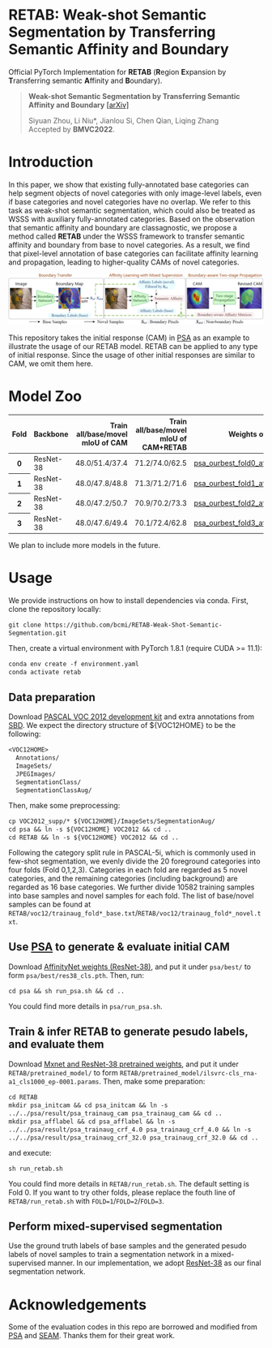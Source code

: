 **RETAB**: Weak-shot Semantic Segmentation by Transferring Semantic Affinity and Boundary
========

Official PyTorch Implementation for **RETAB** (**R**egion **E**xpansion by **T**ransferring semantic **A**ffinity and **B**oundary).

> **Weak-shot Semantic Segmentation by Transferring Semantic Affinity and Boundary** [[arXiv]](https://arxiv.org/abs/2110.01519)
>
> Siyuan Zhou, Li Niu*, Jianlou Si, Chen Qian, Liqing Zhang<br>
> Accepted by **BMVC2022**.

# Introduction

In this paper, we show that existing fully-annotated base categories can help segment objects of novel categories with only image-level labels, even if base categories and novel categories have no overlap. We refer to this task as weak-shot semantic segmentation, which could also be treated as WSSS with auxiliary fully-annotated categories. Based on the observation that semantic affinity and boundary are classagnostic, we propose a method called **RETAB** under the WSSS framework to transfer semantic affinity and boundary from base to novel categories. As a result, we find that pixel-level annotation of base categories can facilitate affinity learning and propagation, leading to higher-quality CAMs of novel categories.

![RETAB](.github/RETAB.PNG)

This repository takes the initial response (CAM) in [PSA](https://github.com/jiwoon-ahn/psa) as an example to illustrate the usage of our RETAB model. RETAB can be applied to any type of initial response. Since the usage of other initial responses are similar to CAM, we omit them here.


# Model Zoo

<table>
  <thead>
    <tr style="text-align: right;">
      <th>Fold</th>
      <th>Backbone</th>
      <th>Train all/base/movel mIoU of CAM</th>
      <th>Train all/base/movel mIoU of CAM+RETAB</th>
      <th>Weights of RETAB</th>
    </tr>
  </thead>
  <tbody>
    <tr>
      <th>0</th>
      <td>ResNet-38</td>
      <td>48.0/51.4/37.4</td>
      <td>71.2/74.0/62.5</td>
      <td><a href="https://cloud.bcmi.sjtu.edu.cn/sharing/CfOtRjr2e">psa_ourbest_fold0_affnet.pth</a></td>
    </tr>
    <tr>
      <th>1</th>
      <td>ResNet-38</td>
      <td>48.0/47.8/48.8</td>
      <td>71.3/71.2/71.6</td>
      <td><a href="https://cloud.bcmi.sjtu.edu.cn/sharing/8cmkaAkya">psa_ourbest_fold1_affnet.pth</a></td>
    </tr>
    <tr>
      <th>2</th>
      <td>ResNet-38</td>
      <td>48.0/47.2/50.7</td>
      <td>70.9/70.2/73.3</td>
      <td><a href="https://cloud.bcmi.sjtu.edu.cn/sharing/v5nkFdbgB">psa_ourbest_fold2_affnet.pth</a></td>
    </tr>
    <tr>
      <th>3</th>
      <td>ResNet-38</td>
      <td>48.0/47.6/49.4</td>
      <td>70.1/72.4/62.8</td>
      <td><a href="https://cloud.bcmi.sjtu.edu.cn/sharing/uBXcGFnIb">psa_ourbest_fold3_affnet.pth</a></td>
    </tr>
  </tbody>
</table>

We plan to include more models in the future.


# Usage
We provide instructions on how to install dependencies via conda.
First, clone the repository locally:
```
git clone https://github.com/bcmi/RETAB-Weak-Shot-Semantic-Segmentation.git
```
Then, create a virtual environment with PyTorch 1.8.1 (require CUDA >= 11.1):
```
conda env create -f environment.yaml
conda activate retab
```

## Data preparation
Download [PASCAL VOC 2012 development kit](http://host.robots.ox.ac.uk/pascal/VOC/voc2012/) and extra annotations from [SBD](https://www.dropbox.com/s/oeu149j8qtbs1x0/SegmentationClassAug.zip?dl=0). We expect the directory structure of ${VOC12HOME} to be the following:
```
<VOC12HOME>
  Annotations/
  ImageSets/
  JPEGImages/
  SegmentationClass/
  SegmentationClassAug/
```

Then, make some preprocessing:
```
cp VOC2012_supp/* ${VOC12HOME}/ImageSets/SegmentationAug/
cd psa && ln -s ${VOC12HOME} VOC2012 && cd ..
cd RETAB && ln -s ${VOC12HOME} VOC2012 && cd ..
```

Following the category split rule in PASCAL-5i, which is commonly used in few-shot segmentation, we evenly divide the 20 foreground categories into four folds (Fold 0,1,2,3). Categories in each fold are regarded as 5 novel categories, and the remaining categories (including background) are regarded as 16 base categories. We further divide 10582 training samples into base samples and novel samples for each fold. The list of base/novel samples can be found at ```RETAB/voc12/trainaug_fold*_base.txt```/```RETAB/voc12/trainaug_fold*_novel.txt```.

## Use [PSA](https://github.com/jiwoon-ahn/psa) to generate & evaluate initial CAM
Download [AffinityNet weights (ResNet-38)](https://drive.google.com/file/d/1xESB7017zlZHqxEWuh1Rb89UhjTGIKOA/view?usp=sharing), and put it under ```psa/best/``` to form ```psa/best/res38_cls.pth```. Then, run:
```
cd psa && sh run_psa.sh && cd ..
```
You could find more details in ```psa/run_psa.sh```.

## Train & infer RETAB to generate pesudo labels, and evaluate them
Download [Mxnet and ResNet-38 pretrained weights](https://github.com/itijyou/ademxapp), and put it under ```RETAB/pretrained_model/``` to form ```RETAB/pretrained_model/ilsvrc-cls_rna-a1_cls1000_ep-0001.params```. Then, make some preparation:
```
cd RETAB
mkdir psa_initcam && cd psa_initcam && ln -s ../../psa/result/psa_trainaug_cam psa_trainaug_cam && cd ..
mkdir psa_afflabel && cd psa_afflabel && ln -s ../../psa/result/psa_trainaug_crf_4.0 psa_trainaug_crf_4.0 && ln -s ../../psa/result/psa_trainaug_crf_32.0 psa_trainaug_crf_32.0 && cd ..
```
and execute:
```
sh run_retab.sh
```
You could find more details in ```RETAB/run_retab.sh```. The default setting is Fold 0. If you want to try other folds, please replace the fouth line of ```RETAB/run_retab.sh``` with ```FOLD=1```/```FOLD=2```/```FOLD=3```.

## Perform mixed-supervised segmentation
Use the ground truth labels of base samples and the generated pesudo labels of novel samples to train a segmentation network in a mixed-supervised manner. In our implementation, we adopt [ResNet-38](https://github.com/peihan-miao/ResNet38-Semantic-Segmentation) as our final segmentation network.


# Acknowledgements
Some of the evaluation codes in this repo are borrowed and modified from [PSA](https://github.com/jiwoon-ahn/psa) and [SEAM](https://github.com/YudeWang/SEAM). Thanks them for their great work.
